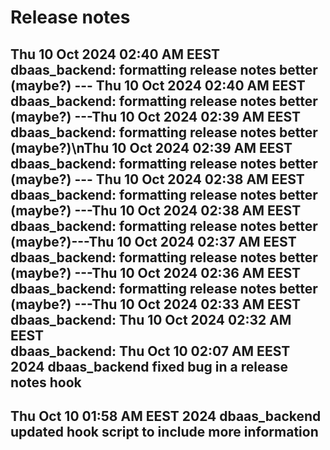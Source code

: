 # Release notes
Thu 10 Oct 2024 02:40 AM EEST  
dbaas_backend:
formatting release notes better (maybe?)   ---  Thu 10 Oct 2024 02:40 AM EEST  
dbaas_backend:
formatting release notes better (maybe?)   ---Thu 10 Oct 2024 02:39 AM EEST  
dbaas_backend:
formatting release notes better (maybe?)\nThu 10 Oct 2024 02:39 AM EEST  
dbaas_backend:
formatting release notes better (maybe?)  ---  Thu 10 Oct 2024 02:38 AM EEST  
dbaas_backend:
formatting release notes better (maybe?)  ---Thu 10 Oct 2024 02:38 AM EEST  
dbaas_backend:
formatting release notes better (maybe?)---Thu 10 Oct 2024 02:37 AM EEST  
dbaas_backend:
formatting release notes better (maybe?)  ---Thu 10 Oct 2024 02:36 AM EEST  
dbaas_backend:
formatting release notes better (maybe?)  ---Thu 10 Oct 2024 02:33 AM EEST  
dbaas_backend:
Thu 10 Oct 2024 02:32 AM EEST  
dbaas_backend:
Thu Oct 10 02:07 AM EEST 2024
dbaas_backend
fixed bug in a release notes hook
------------------
Thu Oct 10 01:58 AM EEST 2024
dbaas_backend
updated hook script to include more information
------------------
